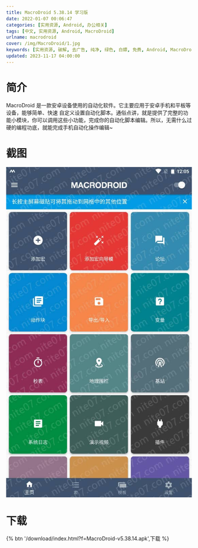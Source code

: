 ```yaml
---
title: MacroDroid 5.38.14 学习版
date: 2022-01-07 00:06:47
categories: [实用资源, Android, 办公相关]
tags: [中文, 实用资源, Android, MacroDroid]
urlname: macrodroid
cover: /img/MacroDroid/1.jpg
keywords: [实用资源, 破解, 去广告, 纯净, 绿色, 白嫖, 免费, Android, MacroDroid]
updated: 2023-11-17 04:00:00
---
```


# 简介

MacroDroid 是一款安卓设备使用的自动化软件。它主要应用于安卓手机和平板等设备，能够简单、快速 自定义设置自动化脚本。通俗点讲，就是提供了完整的功能小模块，你可以调用这些小功能，完成你的自动化脚本编辑。所以，无需什么过硬的编程功底，就能完成手机自动化操作编辑~

# 截图

![](/img/MacroDroid/2.jpg)

# 下载

{% btn '/download/index.html?f=MacroDroid-v5.38.14.apk',下载 %}
